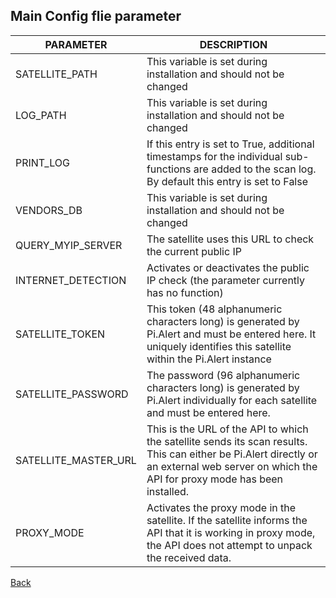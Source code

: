 ## Main Config flie parameter

| PARAMETER               | DESCRIPTION |
| ----------------------- | ----------- |
| SATELLITE_PATH          | This variable is set during installation and should not be changed |
| LOG_PATH                | This variable is set during installation and should not be changed |
| PRINT_LOG               | If this entry is set to True, additional timestamps for the individual sub-functions are added to the scan log. By default this entry is set to False |
| VENDORS_DB              | This variable is set during installation and should not be changed |
| QUERY_MYIP_SERVER    	  | The satellite uses this URL to check the current public IP |
| INTERNET_DETECTION      | Activates or deactivates the public IP check (the parameter currently has no function) |
| SATELLITE_TOKEN         | This token (48 alphanumeric characters long) is generated by Pi.Alert and must be entered here. It uniquely identifies this satellite within the Pi.Alert instance |
| SATELLITE_PASSWORD      | The password (96 alphanumeric characters long) is generated by Pi.Alert individually for each satellite and must be entered here. |
| SATELLITE_MASTER_URL    | This is the URL of the API to which the satellite sends its scan results. This can either be Pi.Alert directly or an external web server on which the API for proxy mode has been installed. |
| PROXY_MODE              | Activates the proxy mode in the satellite. If the satellite informs the API that it is working in proxy mode, the API does not attempt to unpack the received data. |

[Back](https://github.com/leiweibau/Pi.Alert-Satellite?tab=readme-ov-file#pialert-satellite)